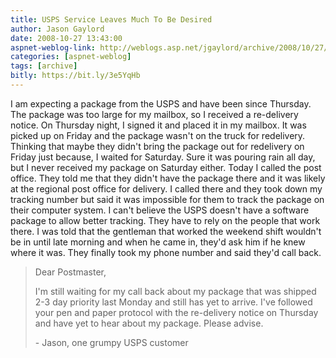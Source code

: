```yaml
---
title: USPS Service Leaves Much To Be Desired
author: Jason Gaylord
date: 2008-10-27 13:43:00
aspnet-weblog-link: http://weblogs.asp.net/jgaylord/archive/2008/10/27/usps-service-leaves-much-to-be-desired.aspx
categories: [aspnet-weblog]
tags: [archive]
bitly: https://bit.ly/3e5YqHb
---
```


I am expecting a package from the USPS and have been since Thursday. The package was too large for my mailbox, so I received a re-delivery notice. On Thursday night, I signed it and placed it in my mailbox. It was picked up on Friday and the package wasn't on the truck for redelivery. Thinking that maybe they didn't bring the package out for redelivery on Friday just because, I waited for Saturday. Sure it was pouring rain all day, but I never received my package on Saturday either. Today I called the post office. They told me that they didn't have the package there and it was likely at the regional post office for delivery. I called there and they took down my tracking number but said it was impossible for them to track the package on their computer system. I can't believe the USPS doesn't have a software package to allow better tracking. They have to rely on the people that work there. I was told that the gentleman that worked the weekend shift wouldn't be in until late morning and when he came in, they'd ask him if he knew where it was. They finally took my phone number and said they'd call back.

> Dear Postmaster,
> 
> I'm still waiting for my call back about my package that was shipped 2-3 day priority last Monday and still has yet to arrive. I've followed your pen and paper protocol with the re-delivery notice on Thursday and have yet to hear about my package. Please advise.
> 
> \- Jason, one grumpy USPS customer